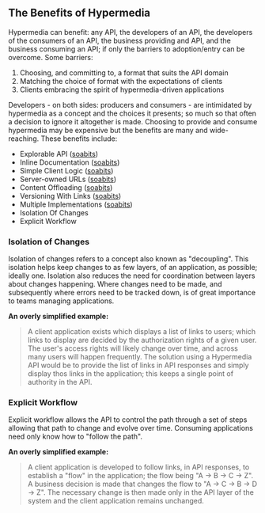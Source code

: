 ## The Benefits of Hypermedia

Hypermedia can benefit: any API, the developers of an API, the developers of
the consumers of an API, the business providing and API, and the business
consuming an API; if only the barriers to adoption/entry can be overcome. Some
barriers:

  1. Choosing, and committing to, a format that suits the API domain
  2. Matching the choice of format with the expectations of clients
  3. Clients embracing the spirit of hypermedia-driven applications

Developers - on both sides: producers and consumers - are intimidated by
hypermedia as a concept and the choices it presents; so much so that often a
decision to ignore it altogether is made. Choosing to provide and consume
hypermedia may be expensive but the benefits are many and wide-reaching. These
benefits include:

  - Explorable API ([soabits])
  - Inline Documentation ([soabits])
  - Simple Client Logic ([soabits])
  - Server-owned URLs ([soabits])
  - Content Offloading ([soabits])
  - Versioning With Links ([soabits])
  - Multiple Implementations ([soabits])
  - Isolation Of Changes
  - Explicit Workflow

### Isolation of Changes

Isolation of changes refers to a concept also known as "decoupling". This
isolation helps keep changes to as few layers, of an application, as
possible; ideally one. Isolation also reduces the need for coordination
between layers about changes happening. Where changes need to be made, and
subsequently where errors need to be tracked down, is of great importance to
teams managing applications.

**An overly simplified example:**

  > A client application exists which displays a list of links to users; which
  links to display are decided by the authorization rights of a given user. The
  user's access rights will likely change over time, and across many users will
  happen frequently. The solution using a Hypermedia API would be to provide
  the list of links in API responses and simply display thos links in the
  application; this keeps a single point of authority in the API.

### Explicit Workflow

Explicit workflow allows the API to control the path through a set of steps
allowing that path to change and evolve over time. Consuming applications need
only know how to "follow the path".

**An overly simplified example:**

  > A client application is developed to follow links, in API responses, to
  establish a "flow" in the application; the flow being "A -> B -> C -> Z". A
  business decision is made that changes the flow to "A -> C -> B -> D -> Z".
  The necessary change is then made only in the API layer of the system and the
  client application remains unchanged.

[soabits]: http://soabits.blogspot.no/2013/12/selling-benefits-of-hypermedia.html

